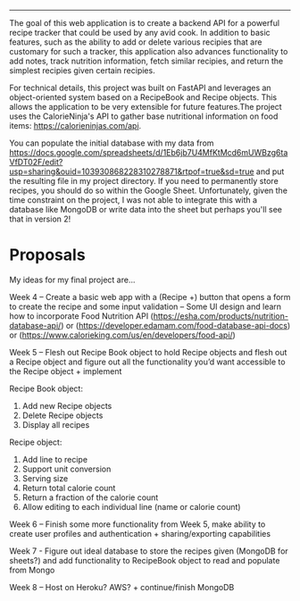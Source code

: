 ------------------------------------------------------------------------------------

The goal of this web application is to create a backend API for a powerful recipe tracker that could be used by any avid cook. In addition to basic features, such as the ability to add or delete various recipies that are customary for such a tracker, this application also advances functionality to add notes, track nutrition information, fetch similar recipies, and return the simplest recipies given certain recipies.

For technical details, this project was built on FastAPI and leverages an object-oriented system based on a RecipeBook and Recipe objects. This allows the application to be very extensible for future features.The project uses the CalorieNinja's API to gather base nutritional information on food items: https://calorieninjas.com/api.

You can populate the initial database with my data from https://docs.google.com/spreadsheets/d/1Eb6jb7U4MfKtMcd6mUWBzg6taVfDT02F/edit?usp=sharing&ouid=103930868228310278871&rtpof=true&sd=true and put the resulting file in my project directory. If you need to permanently store recipes, you should do so within the Google Sheet. Unfortunately, given the time constraint on the project, I was not able to integrate this with a database like MongoDB or write data into the sheet but perhaps you'll see that in version 2!


# Proposals

My ideas for my final project are...

Week 4 – Create a basic web app with a (Recipe +) button that opens a form to create the recipe and some input validation – Some UI design and learn how to incorporate Food Nutrition API (https://esha.com/products/nutrition-database-api/) or (https://developer.edamam.com/food-database-api-docs) or (https://www.calorieking.com/us/en/developers/food-api/)
 
Week 5 – Flesh out Recipe Book object to hold Recipe objects and flesh out a Recipe object and figure out all the functionality you’d want accessible to the Recipe object + implement
 
Recipe Book object:
1. 	Add new Recipe objects
2. 	Delete Recipe objects
3. 	Display all recipes
 
Recipe object:
1. 	Add line to recipe
2. 	Support unit conversion
3. 	Serving size
4. 	Return total calorie count
5. 	Return a fraction of the calorie count
6. 	Allow editing to each individual line (name or calorie count)
 
Week 6 – Finish some more functionality from Week 5, make ability to create user profiles and authentication + sharing/exporting capabilities
 
Week 7 - Figure out ideal database to store the recipes given (MongoDB for sheets?) and add functionality to RecipeBook object to read and populate from Mongo
 
Week 8 – Host on Heroku? AWS? + continue/finish MongoDB

